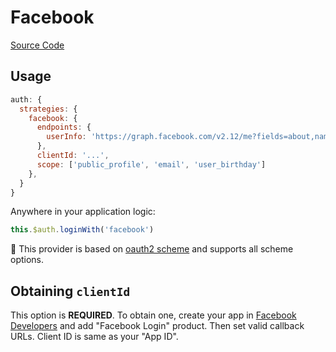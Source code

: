 # Facebook

[Source Code](https://github.com/nuxt-community/auth-module/blob/masterlib/providers/facebook.js)

## Usage

```js
auth: {
  strategies: {
    facebook: {
      endpoints: {
        userInfo: 'https://graph.facebook.com/v2.12/me?fields=about,name,picture{url},email,birthday'
      },
      clientId: '...',
      scope: ['public_profile', 'email', 'user_birthday']
    },
  }
}
```

Anywhere in your application logic:

```js
this.$auth.loginWith('facebook')
```

💁 This provider is based on [oauth2 scheme](../schemes/oauth2.md) and supports all scheme options.

## Obtaining `clientId`

This option is **REQUIRED**. To obtain one, create your app in [Facebook Developers](https://developers.facebook.com) and add "Facebook Login" product. Then set valid callback URLs. Client ID is same as your "App ID".

